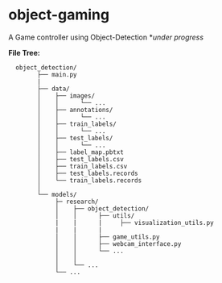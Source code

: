 # object-gaming

A Game controller using Object-Detection **under progress*

**File Tree:**     

      object_detection/
            ├── main.py
            |
            ├── data/
            │    ├── images/
            │    │      └── ...
            │    ├── annotations/
            │    │      └── ...
            │    ├── train_labels/
            │    │      └── ...
            │    ├── test_labels/
            │    │      └── ...
            │    ├── label_map.pbtxt
            │    ├── test_labels.csv
            │    ├── train_labels.csv
            │    ├── test_labels.records
            │    └── train_labels.records
            │
            └── models/           
                 ├─ research/   
                 │    ├── object_detection/
                 │    │      ├── utils/
                 |    |      |     ├── visualization_utils.py
                 |    |      |                              
                 │    │      ├── game_utils.py
                 │    │      ├── webcam_interface.py
                 │    │      └── ...
                 │    │                       
                 │    └── ...
                 └── ...
